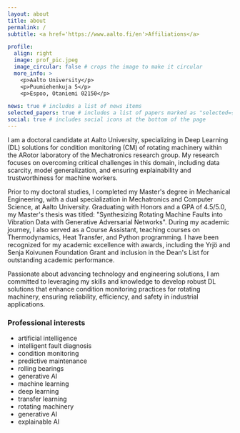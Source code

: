 ```yaml
---
layout: about
title: about
permalink: /
subtitle: <a href='https://www.aalto.fi/en'>Affiliations</a>

profile:
  align: right
  image: prof_pic.jpeg
  image_circular: false # crops the image to make it circular
  more_info: >
    <p>Aalto University</p>
    <p>Puumiehenkuja 5</p>
    <p>Espoo, Otaniemi 02150</p>

news: true # includes a list of news items
selected_papers: true # includes a list of papers marked as "selected={true}"
social: true # includes social icons at the bottom of the page
---
```


I am a doctoral candidate at Aalto University, specializing in Deep Learning (DL) solutions for condition monitoring (CM) of rotating machinery within the ARotor laboratory of the Mechatronics research group. My research focuses on overcoming critical challenges in this domain, including data scarcity, model generalization, and ensuring explainability and trustworthiness for machine workers.

Prior to my doctoral studies, I completed my Master's degree in Mechanical Engineering, with a dual specialization in Mechatronics and Computer Science, at Aalto University. Graduating with Honors and a GPA of 4.5/5.0, my Master's thesis was titled: "Synthesizing Rotating Machine Faults into Vibration Data with Generative Adversarial Networks". During my academic journey, I also served as a Course Assistant, teaching courses on Thermodynamics, Heat Transfer, and Python programming. I have been recognized for my academic excellence with awards, including the Yrjö and Senja Koivunen Foundation Grant and inclusion in the Dean's List for outstanding academic performance.

Passionate about advancing technology and engineering solutions, I am committed to leveraging my skills and knowledge to develop robust DL solutions that enhance condition monitoring practices for rotating machinery, ensuring reliability, efficiency, and safety in industrial applications.

### Professional interests
- artificial intelligence
- intelligent fault diagnosis
- condition monitoring
- predictive maintenance
- rolling bearings
- generative AI
- machine learning
- deep learning
- transfer learning
- rotating machinery
- generative AI
- explainable AI

